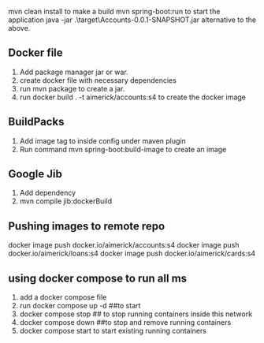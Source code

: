 
mvn clean install to make a build
mvn spring-boot:run to start the application
java -jar .\target\Accounts-0.0.1-SNAPSHOT.jar alternative to the above.

## Docker file
1) Add package manager jar or war.
2) create docker file with necessary dependencies
3) run mvn package to create a jar.
4) run docker build . -t aimerick/accounts:s4 to create the docker image

## BuildPacks
1) Add image tag to inside config under maven plugin
2) Run command mvn spring-boot:build-image to create an image

## Google Jib
1) Add dependency
2) mvn compile jib:dockerBuild

## Pushing images to remote repo
docker image push docker.io/aimerick/accounts:s4
docker image push docker.io/aimerick/loans:s4
docker image push docker.io/aimerick/cards:s4

## using docker compose to run all ms
1) add a docker compose file
2) run docker compose up -d ##to start
3) docker compose stop ## to stop running containers inside this network
4) docker compose down ##to stop and remove running containers
5) docker compose start to start existing running containers
